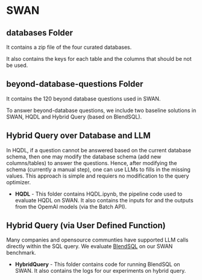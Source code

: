 # SWAN
## databases Folder
It contains a zip file of the four curated databases. 

It also contains the keys for each table and the columns that should be not be used.

## beyond-database-questions Folder
It contains the 120 beyond database questions used in SWAN.

To answer beyond-database questions, we include two baseline solutions in SWAN, HQDL and Hybrid Query (based on BlendSQL).

## Hybrid Query over Database and LLM
In HQDL, if a question cannot be answered based on the current database schema, then one may modify the database schema (add new columns/tables) to answer the questions. 
Hence, after modifying the schema (currently a manual step), one can use LLMs to fills in the missing values.
This approach is simple and requiers no modification to the query optimizer.
- **HQDL** - This folder contains HQDL.ipynb, the pipeline code used to evaluate HQDL on SWAN. It also contains the inputs for and the outputs from the OpemAI models (via the Batch API).

## Hybrid Query (via User Defined Function)
Many companies and opensource communties have supported LLM calls directly within the SQL query.
We evaluate [BlendSQL](https://github.com/parkervg/blendsql) on our SWAN benchmark.
- **HybridQuery** - This folder contains code for running BlendSQL on SWAN. It also contains the logs for our experiments on hybrid query.


